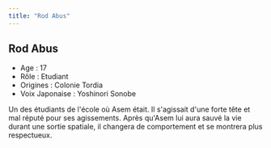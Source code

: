 ```yaml
---
title: "Rod Abus"
---
```


Rod Abus
--------


- Age : 17  
- Rôle : Etudiant  
- Origines : Colonie Tordia  
- Voix Japonaise : Yoshinori Sonobe


Un des étudiants de l'école où Asem était. Il s'agissait d'une forte tête et mal réputé pour ses agissements. Après qu'Asem lui aura sauvé la vie durant une sortie spatiale, il changera de comportement et se montrera plus respectueux.

